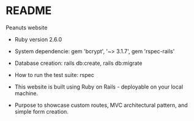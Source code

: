 # README
Peanuts website 

* Ruby version 2.6.0 

* System dependencie: 
  gem 'bcrypt', '~> 3.1.7', 
  gem 'rspec-rails'

* Database creation: 
  rails db:create, 
  rails db:migrate
  
* How to run the test suite: 
  rspec 


* This website is built using Ruby on Rails - deployable on your local machine. 
* Purpose to showcase custom routes, MVC architectural pattern, and simple form creation. 
